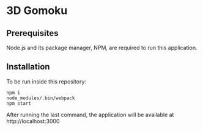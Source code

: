 # 3D Gomoku

## Prerequisites
Node.js and its package manager, NPM, are required to run this application.

## Installation
To be run inside this repository:
```
npm i
node_modules/.bin/webpack
npm start
```
After running the last command, the application will be available at http://localhost:3000
